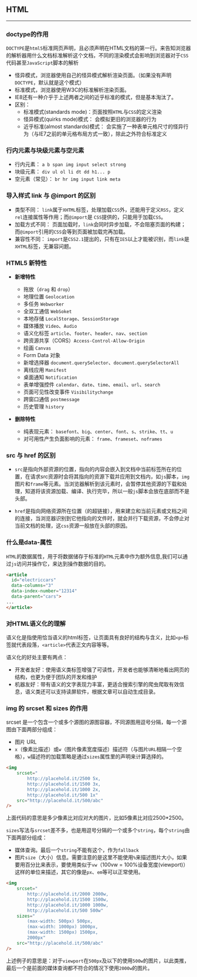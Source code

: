 ## HTML

---
### doctype的作用

`DOCTYPE`是`html5`标准网页声明，且必须声明在HTML文档的第一行。来告知浏览器的解析器用什么文档标准解析这个文档，不同的渲染模式会影响到浏览器对于`CSS`代码甚至`JavaScript`脚本的解析

* 怪异模式，浏览器使用自己的怪异模式解析渲染页面。（如果没有声明`DOCTYPE`，默认就是这个模式）
* 标准模式，浏览器使用W3C的标准解析渲染页面。
* IE8还有一种介乎于上述两者之间的近乎标准的模式，但是基本淘汰了。
* 区别：
  * 标准模式(standards mode)：页面按照`HTML`与`CSS`的定义渲染
  * 怪异模式(quirks mode)模式： 会模拟更旧的浏览器的行为
  * 近乎标准(almost standards)模式： 会实施了一种表单元格尺寸的怪异行为（与IE7之前的单元格布局方式一致），除此之外符合标准定义

### 行内元素与块级元素与空元素

* 行内元素： `a b span img input select strong`
* 块级元素： `div ul ol li dt dd h1... p`
* 空元素（常见）： `br hr img input link meta`

### 导入样式 link 与 @import 的区别

* 类型不同： `link`属于`XHTML`标签，处理加载`CSS`外，还能用于定义`RSS`，定义`rel`连接属性等作用；而`@import`是 `CSS`提供的，只能用于加载`CSS`。
* 加载方式不同： 页面加载时，`link`会同时异步加载，不会阻塞页面的构建；而`@import`引用的`CSS`会等到页面被加载完再加载。
* 兼容性不同： `import`是`CSS2.1`提出的，只有在`IE5`以上才能被识别，而`link`是`XHTML`标签，无兼容问题。

### HTML5 新特性

* **新增特性**
  * 拖放（`drag` 和 `drop`）
  * 地理位置 `Geolocation`
  * 多任务 `Webworker`
  * 全双工通信 `WebSoket`
  * 本地存储 `LocalStorage`、`SessionStorage`
  * 媒体播放 `Video`、`Audio`
  * 语义化标签 `article`、`footer`、`header`、`nav`、`section`
  * 跨资源共享（CORS）`Access-Control-Allow-Origin`
  * 绘画 `Canvas`
  * Form Data 对象
  * 新增选择器 `document.querySelector`、`document.querySelectorAll`
  * 离线应用 `Manifest`
  * 桌面通知 `Notification`
  * 表单增强控件 `calendar`、`date`、`time`、`email`、`url`、`search`
  * 页面可见性改变事件 `Visibilitychange`
  * 跨窗口通信 `postmessage`
  * 历史管理 `history`

* **删除特性**
  * 纯表现元素： `basefont`、`big`、`center`、`font`、`s`、`strike`、`tt`、`u`
  * 对可用性产生负面影响的元素： `frame`、`frameset`、`noframes`

### src 与 href 的区别

* `src`是指向外部资源的位置，指向的内容会嵌入到文档中当前标签所在的位置，在请求src资源时会将其指向的资源下载并应用到文档内，如`js`脚本，`img`图片和`frame`等元素。当浏览器解析到该元素时，会暂停其他资源的下载和处理，知道将该资源加载、编译、执行完毕，所以一般`js`脚本会放在底部而不是头部。

* `href`是指向网络资源所在位置（的超链接），用来建立和当前元素或文档之间的连接，当浏览器识别到它他指向的文件时，就会并行下载资源，不会停止对当前文档的处理，这`css`资源一般放在头部的原因。

### 什么是data-属性

`HTML`的数据属性，用于将数据储存于标准的`HTML`元素中作为额外信息,我们可以通过`js`访问并操作它，来达到操作数据的目的。

```html
<article
  id="electriccars"
  data-columns="3"
  data-index-number="12314"
  data-parent="cars">
...
</article>
```

### 对HTML语义化的理解

语义化是指使用恰当语义的html标签，让页面具有良好的结构与含义，比如`<p>`标签就代表段落，`<article>`代表正文内容等等。

语义化的好处主要有两点：

* 开发者友好：使用语义类标签增强了可读性，开发者也能够清晰地看出网页的结构，也更为便于团队的开发和维护
* 机器友好：带有语义的文字表现力丰富，更适合搜索引擎的爬虫爬取有效信息，语义类还可以支持读屏软件，根据文章可以自动生成目录。

### img 的 srcset 和 sizes 的作用

srcset 是一个包含一个或多个源图的源图容器，不同源图用逗号分隔，每一个源图由下面两部分组成：

* 图片 URL
* `x`（像素比描述）或`w`（图片像素宽度描述）描述符（与图片`URL`相隔一个空格），`w`描述符的加载策略是通过`sizes`属性里的声明来计算选择的。

```html
<img
    srcset="
        http://placehold.it/2500 5x,
        http://placehold.it/1500 3x,
        http://placehold.it/1000 2x,
        http://placehold.it/500 1x"
    src="http://placehold.it/500/abc"
/>
```

上面代码的意思是多少像素比对应对大的图片，比如5像素比对应2500*2500。

`sizes`写法与`srcset`差不多，也是用逗号分隔的一个或多个`string`，每个`string`由下面两部分组成：

* 媒体查询。最后一个`string`不能有这个，作为`fallback`
* 图片`size`（大小）信息。需要注意的是这里不能使用`%`来描述图片大小，如果要用百分比来表示，要使用类似于`vw`（100vw = 100%设备宽度(viewport)）这样的单位来描述，其它的像是`px`、`em`等可以正常使用。

```html
<img
    srcset="
        http://placehold.it/2000 2000w,
        http://placehold.it/1500 1500w,
        http://placehold.it/1000 1000w,
        http://placehold.it/500 500w"
    sizes="
        (max-width: 500px) 500px,
        (max-width: 1000px) 1000px,
        (max-width: 1500px) 1500px,
        2000px"
    src="http://placehold.it/500/abc"
/>
```

上述例子的意思是：对于`viewport`在`500px`及以下的使用`500w`的图片，以此类推，最后一个是前面的媒体查询都不符合的情况下使用`2000w`的图片。

